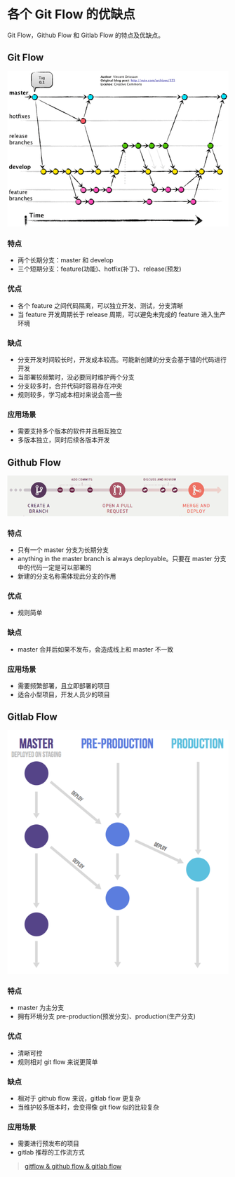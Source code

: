 # 各个 Git Flow 的优缺点

Git Flow，Github Flow 和 Gitlab Flow 的特点及优缺点。

## Git Flow

![git-flow](16583bf1560278ed.png)

### 特点

- 两个长期分支：master 和 develop
- 三个短期分支：feature(功能)、hotfix(补丁)、release(预发)

### 优点

- 各个 feature 之间代码隔离，可以独立开发、测试，分支清晰
- 当 feature 开发周期长于 release 周期，可以避免未完成的 feature 进入生产环境

### 缺点

- 分支开发时间较长时，开发成本较高。可能新创建的分支会基于错的代码进行开发
- 当部署较频繁时，没必要同时维护两个分支
- 分支较多时，合并代码时容易存在冲突
- 规则较多，学习成本相对来说会高一些

### 应用场景

- 需要支持多个版本的软件并且相互独立
- 多版本独立，同时后续各版本开发

## Github Flow

![github-flow](167738fe00a73a92.png)

### 特点

- 只有一个 master 分支为长期分支
- anything in the master branch is always deployable。只要在 master 分支中的代码一定是可以部署的
- 新建的分支名称需体现此分支的作用

### 优点

- 规则简单

### 缺点

- master 合并后如果不发布，会造成线上和 master 不一致

### 应用场景

- 需要频繁部署，且立即部署的项目
- 适合小型项目，开发人员少的项目

## Gitlab Flow

![gitlab-flow](1677385a03fa4087.png)

### 特点

- master 为主分支
- 拥有环境分支 pre-production(预发分支)、production(生产分支)

### 优点

- 清晰可控
- 规则相对 git flow 来说更简单

### 缺点

- 相对于 github flow 来说，gitlab flow 更复杂
- 当维护较多版本时，会变得像 git flow 似的比较复杂

### 应用场景

- 需要进行预发布的项目
- gitlab 推荐的工作流方式



> [gitflow & github flow & gitlab flow](https://juejin.im/post/5b83c68751882542c56ca498)